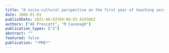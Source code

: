 ```yaml
---
title: "A socio-cultural perspective on the first year of teaching secondary mathematics"
date: 2008-01-01
publishDate: 2021-08-03T04:08:03.924306Z
authors: ["AE Prescott", "M Cavanagh"]
publication_types: ["2"]
abstract: ""
featured: false
publication: "*PME*"
---
```


